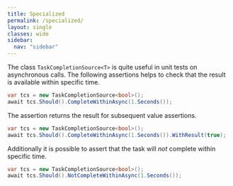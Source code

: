 ```yaml
---
title: Specialized
permalink: /specialized/
layout: single
classes: wide
sidebar:
  nav: "sidebar"
---
```


The class `TaskCompletionSource<T>` is quite useful in unit tests on asynchronous calls.
The following assertions helps to check that the result is available within specific time.

```csharp
var tcs = new TaskCompletionSource<bool>();
await tcs.Should().CompleteWithinAsync(1.Seconds());
```

The assertion returns the result for subsequent value assertions.

```csharp
var tcs = new TaskCompletionSource<bool>();
await tcs.Should().CompleteWithinAsync(1.Seconds()).WithResult(true);
```

Additionally it is possible to assert that the task will *not* complete within specific time.

```csharp
var tcs = new TaskCompletionSource<bool>();
await tcs.Should().NotCompleteWithinAsync(1.Seconds());
```
